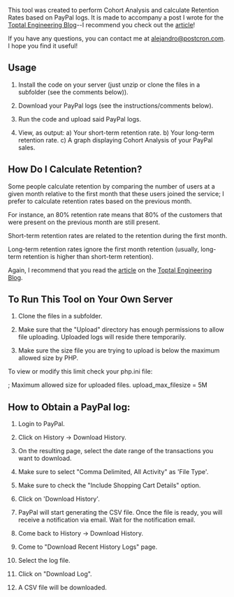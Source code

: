 This tool was created to perform Cohort Analysis and calculate Retention Rates based on PayPal logs. It is made to accompany a post I wrote for the <a href="http://toptal.com/blog">Toptal Engineering Blog</a>--I recommend you check out the <a href="http://www.toptal.com/business/growing-growth-perform-your-own-cohort-analysis">article</a>!

If you have any questions, you can contact me at <a href="mailto:alejandro@postcron.com">alejandro@postcron.com</a>. I hope you find it useful!


Usage
--------------------

1) Install the code on your server (just unzip or clone the files in a subfolder (see the comments below)).

1) Download your PayPal logs (see the instructions/comments below).

2) Run the code and upload said PayPal logs.

3) View, as output:
    a) Your short-term retention rate.
    b) Your long-term retention rate.
    c) A graph displaying Cohort Analysis of your PayPal sales.


How Do I Calculate Retention?
------------------------------------

Some people calculate retention by comparing the number of users at a given month relative to the first month that these users joined the service; I prefer to calculate retention rates based on the previous month.

For instance, an 80% retention rate means that 80% of the customers that were present on the previous month are still present.

Short-term retention rates are related to the retention during the first month.

Long-term retention rates ignore the first month retention (usually, long-term retention is higher than short-term retention).

Again, I recommend that you read the <a href="http://www.toptal.com/business/growing-growth-perform-your-own-cohort-analysis">article</a> on the <a href="http://toptal.com/blog">Toptal Engineering Blog</a>.


To Run This Tool on Your Own Server
-------------------------------------

1) Clone the files in a subfolder.

2) Make sure that the "Upload" directory has enough permissions to allow file uploading. Uploaded logs will reside there temporarily.

3) Make sure the size file you are trying to upload is below the maximum allowed size by PHP.

To view or modify this limit check your php.ini file:

; Maximum allowed size for uploaded files.
upload_max_filesize = 5M



How to Obtain a PayPal log:
---------------------------

1) Login to PayPal.

2) Click on History -> Download History.

3) On the resulting page, select the date range of the transactions you want to download.

4) Make sure to select "Comma Delimited, All Activity" as 'File Type'.

5) Make sure to check the "Include Shopping Cart Details" option.

6) Click on 'Download History'.

7) PayPal will start generating the CSV file. Once the file is ready, you will receive a notification via email. Wait for the notification email.

8) Come back to History -> Download History.

9) Come to "Download Recent History Logs" page.

10) Select the log file.

11) Click on "Download Log".

12) A CSV file will be downloaded.
